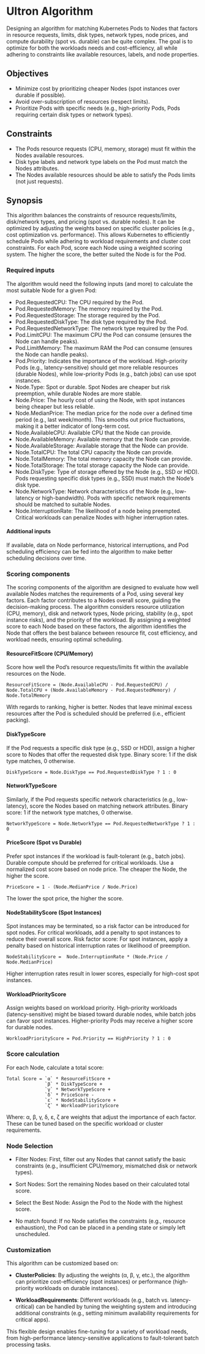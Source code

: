 # Ultron Algorithm

Designing an algorithm for matching Kubernetes Pods to Nodes that factors in resource requests, limits, disk types, network types, node prices, and compute durability (spot vs. durable) can be quite complex. The goal is to optimize for both the workloads needs and cost-efficiency, all while adhering to constraints like available resources, labels, and node properties.

## Objectives

- Minimize cost by prioritizing cheaper Nodes (spot instances over durable if possible).
- Avoid over-subscription of resources (respect limits).
- Prioritize Pods with specific needs (e.g., high-priority Pods, Pods requiring certain disk types or network types).

## Constraints

- The Pods resource requests (CPU, memory, storage) must fit within the Nodes available resources.
- Disk type labels and network type labels on the Pod must match the Nodes attributes.
- The Nodes available resources should be able to satisfy the Pods limits (not just requests).

## Synopsis

This algorithm balances the constraints of resource requests/limits, disk/network types, and pricing (spot vs. durable nodes). It can be optimized by adjusting the weights based on specific cluster policies (e.g., cost optimization vs. performance). This allows Kubernetes to efficiently schedule Pods while adhering to workload requirements and cluster cost constraints. For each Pod, score each Node using a weighted scoring system. The higher the score, the better suited the Node is for the Pod.

### Required inputs

The algorithm would need the following inputs (and more) to calculate the most suitable Node for a given Pod:

- Pod.RequestedCPU: The CPU required by the Pod.
- Pod.RequestedMemory: The memory required by the Pod.
- Pod.RequestedStorage: The storage required by the Pod.
- Pod.RequestedDiskType: The disk type required by the Pod.
- Pod.RequestedNetworkType: The network type required by the Pod.
- Pod.LimitCPU: The maximum CPU the Pod can consume (ensures the Node can handle peaks).
- Pod.LimitMemory: The maximum RAM the Pod can consume (ensures the Node can handle peaks).
- Pod.Priority: Indicates the importance of the workload. High-priority Pods (e.g., latency-sensitive) should get more reliable resources (durable Nodes), while low-priority Pods (e.g., batch jobs) can use spot instances.
- Node.Type: Spot or durable. Spot Nodes are cheaper but risk preemption, while durable Nodes are more stable.
- Node.Price: The hourly cost of using the Node, with spot instances being cheaper but less reliable.
- Node.MedianPrice: The median price for the node over a defined time period (e.g., last week/month). This smooths out price fluctuations, making it a better indicator of long-term cost.
- Node.AvailableCPU: Available CPU that the Node can provide.
- Node.AvailableMemory: Available memory that the Node can provide.
- Node.AvailableStorage: Available storage that the Node can provide.
- Node.TotalCPU: The total CPU capacity the Node can provide.
- Node.TotalMemory: The total memory capacity the Node can provide.
- Node.TotalStorage: The total storage capacity the Node can provide.
- Node.DiskType: Type of storage offered by the Node (e.g., SSD or HDD). Pods requesting specific disk types (e.g., SSD) must match the Node’s disk type.
- Node.NetworkType: Network characteristics of the Node (e.g., low-latency or high-bandwidth). Pods with specific network requirements should be matched to suitable Nodes.
- Node.InterruptionRate: The likelihood of a node being preempted. Critical workloads can penalize Nodes with higher interruption rates.

#### Additional inputs

If available, data on Node performance, historical interruptions, and Pod scheduling efficiency can be fed into the algorithm to make better scheduling decisions over time.

### Scoring components

The scoring components of the algorithm are designed to evaluate how well available Nodes matches the requirements of a Pod, using several key factors. Each factor contributes to a Nodes overall score, guiding the decision-making process. The algorithm considers resource utilization (CPU, memory), disk and network types, Node pricing, stability (e.g., spot instance risks), and the priority of the workload. By assigning a weighted score to each Node based on these factors, the algorithm identifies the Node that offers the best balance between resource fit, cost efficiency, and workload needs, ensuring optimal scheduling.

#### ResourceFitScore (CPU/Memory)

Score how well the Pod’s resource requests/limits fit within the available resources on the Node.

```plaintext
ResourceFitScore = (Node.AvailableCPU - Pod.RequestedCPU) / Node.TotalCPU + (Node.AvailableMemory - Pod.RequestedMemory) / Node.TotalMemory
```

With regards to ranking, higher is better. Nodes that leave minimal excess resources after the Pod is scheduled should be preferred (i.e., efficient packing).

#### DiskTypeScore

If the Pod requests a specific disk type (e.g., SSD or HDD), assign a higher score to Nodes that offer the requested disk type. Binary score: 1 if the disk type matches, 0 otherwise.

```plaintext
DiskTypeScore = Node.DiskType == Pod.RequestedDiskType ? 1 : 0
```

#### NetworkTypeScore

Similarly, if the Pod requests specific network characteristics (e.g., low-latency), score the Nodes based on matching network attributes. Binary score: 1 if the network type matches, 0 otherwise.

```plaintext
NetworkTypeScore = Node.NetworkType == Pod.RequestedNetworkType ? 1 : 0
```

#### PriceScore (Spot vs Durable)

Prefer spot instances if the workload is fault-tolerant (e.g., batch jobs). Durable compute should be preferred for critical workloads. Use a normalized cost score based on node price. The cheaper the Node, the higher the score.

```plaintext
PriceScore = 1 - (Node.MedianPrice / Node.Price)
```

The lower the spot price, the higher the score.

#### NodeStabilityScore (Spot Instances)

Spot instances may be terminated, so a risk factor can be introduced for spot nodes. For critical workloads, add a penalty to spot instances to reduce their overall score. Risk factor score: For spot instances, apply a penalty based on historical interruption rates or likelihood of preemption.

```plaintext
NodeStabilityScore =  Node.InterruptionRate * (Node.Price / Node.MedianPrice)
```

Higher interruption rates result in lower scores, especially for high-cost spot instances.

#### WorkloadPriorityScore

Assign weights based on workload priority. High-priority workloads (latency-sensitive) might be biased toward durable nodes, while batch jobs can favor spot instances. Higher-priority Pods may receive a higher score for durable nodes.

```plaintext
WorkloadPriorityScore = Pod.Priority == HighPriority ? 1 : 0
```

### Score calculation

For each Node, calculate a total score:

```plaintext
Total Score = `α` * ResourceFitScore + 
              `β` * DiskTypeScore + 
              `γ` * NetworkTypeScore + 
              `δ` * PriceScore - 
              `ε` * NodeStabilityScore + 
              `ζ` * WorkloadPriorityScore
```

Where: α, β, γ, δ, ε, ζ are weights that adjust the importance of each factor. These can be tuned based on the specific workload or cluster requirements.

### Node Selection

- Filter Nodes: First, filter out any Nodes that cannot satisfy the basic constraints (e.g., insufficient CPU/memory, mismatched disk or network types).

- Sort Nodes: Sort the remaining Nodes based on their calculated total score.

- Select the Best Node: Assign the Pod to the Node with the highest score.

- No match found: If no Node satisfies the constraints (e.g., resource exhaustion), the Pod can be placed in a pending state or simply left unscheduled.

### Customization

This algorithm can be customized based on:

- **ClusterPolicies**: By adjusting the weights (α, β, γ, etc.), the algorithm can prioritize cost-efficiency (spot instances) or performance (high-priority workloads on durable instances).

- **WorkloadRequirements**: Different workloads (e.g., batch vs. latency-critical) can be handled by tuning the weighting system and introducing additional constraints (e.g., setting minimum availability requirements for critical apps).

This flexible design enables fine-tuning for a variety of workload needs, from high-performance latency-sensitive applications to fault-tolerant batch processing tasks.
